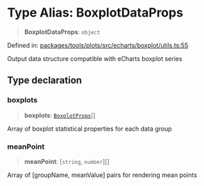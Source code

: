 # Type Alias: BoxplotDataProps

> **BoxplotDataProps**: `object`

Defined in: [packages/tools/plots/src/echarts/boxplot/utils.ts:55](https://github.com/GeoDaCenter/openassistant/blob/0f7bf760e453a1735df9463dc799b04ee2f630fd/packages/tools/plots/src/echarts/boxplot/utils.ts#L55)

Output data structure compatible with eCharts boxplot series

## Type declaration

### boxplots

> **boxplots**: [`BoxplotProps`](BoxplotProps.md)[]

Array of boxplot statistical properties for each data group

### meanPoint

> **meanPoint**: \[`string`, `number`\][]

Array of [groupName, meanValue] pairs for rendering mean points
